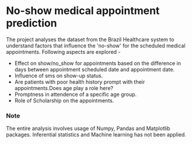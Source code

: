 
# No-show medical appointment prediction

The project analyses the dataset from the Brazil  Healthcare system to understand factors that influence the 'no-show' for the scheduled medical appointments. Following aspects are explored -
-  Effect on show/no_show for appointments based on the difference in days between appointment scheduled date and appointment date.
- Influence of sms on show-up status.
- Are patients with poor health history prompt with their appointments.Does age play a role here?
- Promptness in attendence of a specific age group.
- Role of Scholarship on the appointments.

### Note
The entire analysis involves usage of Numpy, Pandas and Matplotlib packages. Inferential statistics and Machine learning has not been applied.
